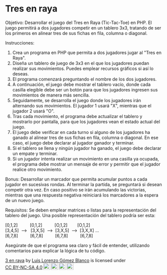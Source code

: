 # Tres en raya

Objetivo: Desarrollar el juego del Tres en Raya (Tic-Tac-Toe) en PHP. El juego permitirá a dos jugadores competir en un tablero 3x3, tratando de ser los primeros en alinear tres de sus fichas en fila, columna o diagonal.

Instrucciones:

  1. Crea un programa en PHP que permita a dos jugadores jugar al "Tres en Raya".
  2. Diseña un tablero de juego de 3x3 en el que los jugadores puedan realizar sus movimientos. Puedes emplear recursos gráficos si así lo deseas.
  3. El programa comenzará preguntando el nombre de los dos jugadores.
  4. A continuación, el juego debe mostrar el tablero vacío, donde cada casilla elegible debe ser un botón para que los jugadores ingresen sus movimientos de manera más sencilla.
  5. Seguidamente, se desarrolla el juego donde los jugadores irán alternando sus movimientos. El jugador 1 usará "X", mientras que el jugador 2 usará "O".
  6. Tras cada movimiento, el programa debe actualizar el tablero y mostrarlo por pantalla, para que los jugadores vean el estado actual del juego.
  7. El juego debe verificar en cada turno si alguno de los jugadores ha ganado al alinear tres de sus fichas en fila, columna o diagonal. En ese caso, el juego debe declarar al jugador ganador y terminar.
  8. Si el tablero se llena y ningún jugador ha ganado, el juego debe declarar un empate y terminar.
  9. Si un jugador intenta realizar un movimiento en una casilla ya ocupada, el programa debe mostrar un mensaje de error y permitir que el jugador realice otro movimiento.

  Bonus: Desarrollar un marcador que permita acumular puntos a cada jugador en sucesivas rondas. Al terminar la partida, se preguntará si desean competir otra vez. En caso positivo se irán acumulando las victorias, mientras que una respuesta negativa reiniciará los marcadores a la espera de un nuevo juego.

Requisitos: Se deben emplear matrices o listas para la representación del tablero del juego. Una posible representación del tablero podría ser esta:

[0,1,2]&nbsp;&nbsp;&nbsp;&nbsp;&nbsp;&nbsp;&nbsp;&nbsp;&nbsp;&nbsp;[0,1,2]&nbsp;&nbsp;&nbsp;&nbsp;&nbsp;&nbsp;&nbsp;&nbsp;&nbsp;&nbsp;[O,1,2]&nbsp;&nbsp;&nbsp;&nbsp;&nbsp;&nbsp;&nbsp;&nbsp;[O,1,2] \
[3,4,5]&nbsp;&nbsp;-->&nbsp;&nbsp;&nbsp;[3,X,5]&nbsp;&nbsp;-->&nbsp;&nbsp;[3,X,5]&nbsp;&nbsp;-->&nbsp;&nbsp;[3,X,X] ...\
[6,7,8]&nbsp;&nbsp;&nbsp;&nbsp;&nbsp;&nbsp;&nbsp;&nbsp;&nbsp;&nbsp;[6,7,8]&nbsp;&nbsp;&nbsp;&nbsp;&nbsp;&nbsp;&nbsp;&nbsp;&nbsp;&nbsp;[6,7,8]&nbsp;&nbsp;&nbsp;&nbsp;&nbsp;&nbsp;&nbsp;&nbsp;&nbsp;&nbsp;[6,7,8]

Asegúrate de que el programa sea claro y fácil de entender, utilizando comentarios para explicar la lógica de tu código.

<p xmlns:cc="http://creativecommons.org/ns#" xmlns:dct="http://purl.org/dc/terms/"><a property="dct:title" rel="cc:attributionURL" href="https://github.com/luis-gomez-blanco/tres-en-raya2">3 en raya</a> by <a rel="cc:attributionURL dct:creator" property="cc:attributionName" href="https://github.com/luis-gomez-blanco">Luis Lorenzo Gómez Blanco</a> is licensed under <a href="https://creativecommons.org/licenses/by-nc-sa/4.0/?ref=chooser-v1" target="_blank" rel="license noopener noreferrer" style="display:inline-block;">CC BY-NC-SA 4.0<img style="height:22px!important;margin-left:3px;vertical-align:text-bottom;" src="https://mirrors.creativecommons.org/presskit/icons/cc.svg?ref=chooser-v1" alt=""><img style="height:22px!important;margin-left:3px;vertical-align:text-bottom;" src="https://mirrors.creativecommons.org/presskit/icons/by.svg?ref=chooser-v1" alt=""><img style="height:22px!important;margin-left:3px;vertical-align:text-bottom;" src="https://mirrors.creativecommons.org/presskit/icons/nc.svg?ref=chooser-v1" alt=""><img style="height:22px!important;margin-left:3px;vertical-align:text-bottom;" src="https://mirrors.creativecommons.org/presskit/icons/sa.svg?ref=chooser-v1" alt=""></a></p>
